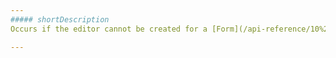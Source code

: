 ```yaml
---
##### shortDescription
Occurs if the editor cannot be created for a [Form](/api-reference/10%20UI%20Widgets/dxForm '/Documentation/ApiReference/UI_Widgets/dxForm/') item because of an internal error.

---
```

